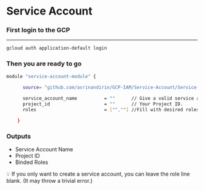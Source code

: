 # Service Account

### First login to the GCP

---

```bash
gcloud auth application-default login
```

### Then you are ready to go

```bash
module "service-account-module" {

      source= "github.com/asrinandirin/GCP-IAM/Service-Account/Service-Account-With-Roles-V1"
      
      service_account_name          = ""      // Give a valid service account name. 
      project_id                    = ""      // Your Project ID.
      roles                         = ["",""] //Fill with desired roles. 

    }
```

### Outputs

- Service Account Name
- Project ID
- Binded Roles

<aside>
💡 If you only want to create a service account, you can leave the role line blank. (It may throw a trivial error.)

</aside>